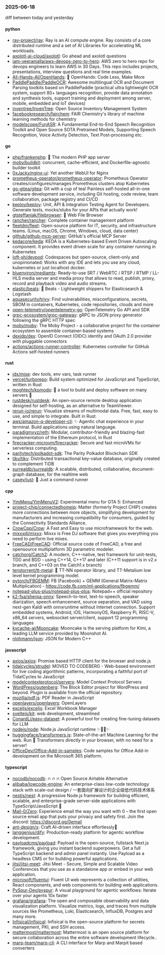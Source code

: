 ### 2025-06-18
diff between today and yesterday

#### python
* [ray-project/ray](https://github.com/ray-project/ray): Ray is an AI compute engine. Ray consists of a core distributed runtime and a set of AI Libraries for accelerating ML workloads.
* [axolotl-ai-cloud/axolotl](https://github.com/axolotl-ai-cloud/axolotl): Go ahead and axolotl questions
* [iam-veeramalla/aws-devops-zero-to-hero](https://github.com/iam-veeramalla/aws-devops-zero-to-hero): AWS zero to hero repo for devops engineers to learn AWS in 30 Days. This repo includes projects, presentations, interview questions and real time examples.
* [All-Hands-AI/OpenHands](https://github.com/All-Hands-AI/OpenHands): 🙌 OpenHands: Code Less, Make More
* [PaddlePaddle/PaddleOCR](https://github.com/PaddlePaddle/PaddleOCR): Awesome multilingual OCR and Document Parsing toolkits based on PaddlePaddle (practical ultra lightweight OCR system, support 80+ languages recognition, provide data annotation and synthesis tools, support training and deployment among server, mobile, embedded and IoT devices)
* [inventree/InvenTree](https://github.com/inventree/InvenTree): Open Source Inventory Management System
* [facebookresearch/fairchem](https://github.com/facebookresearch/fairchem): FAIR Chemistry's library of machine learning methods for chemistry
* [modelscope/FunASR](https://github.com/modelscope/FunASR): A Fundamental End-to-End Speech Recognition Toolkit and Open Source SOTA Pretrained Models, Supporting Speech Recognition, Voice Activity Detection, Text Post-processing etc.

#### go
* [php/frankenphp](https://github.com/php/frankenphp): 🧟 The modern PHP app server
* [moby/buildkit](https://github.com/moby/buildkit): concurrent, cache-efficient, and Dockerfile-agnostic builder toolkit
* [0xJacky/nginx-ui](https://github.com/0xJacky/nginx-ui): Yet another WebUI for Nginx
* [prometheus-operator/prometheus-operator](https://github.com/prometheus-operator/prometheus-operator): Prometheus Operator creates/configures/manages Prometheus clusters atop Kubernetes
* [go-gitea/gitea](https://github.com/go-gitea/gitea): Git with a cup of tea! Painless self-hosted all-in-one software development service, including Git hosting, code review, team collaboration, package registry and CI/CD
* [keploy/keploy](https://github.com/keploy/keploy): Unit, API & Integration Testing Agent for Developers. Generate tests, mocks/stubs for your APIs that actually work!
* [gtsteffaniak/filebrowser](https://github.com/gtsteffaniak/filebrowser): 📂 Web File Browser
* [rancher/rancher](https://github.com/rancher/rancher): Complete container management platform
* [fleetdm/fleet](https://github.com/fleetdm/fleet): Open-source platform for IT, security, and infrastructure teams. (Linux, macOS, Chrome, Windows, cloud, data center)
* [github/github-mcp-server](https://github.com/github/github-mcp-server): GitHub's official MCP Server
* [kedacore/keda](https://github.com/kedacore/keda): KEDA is a Kubernetes-based Event Driven Autoscaling component. It provides event driven scale for any container running in Kubernetes
* [loft-sh/devpod](https://github.com/loft-sh/devpod): Codespaces but open-source, client-only and unopinionated: Works with any IDE and lets you use any cloud, kubernetes or just localhost docker.
* [bluenviron/mediamtx](https://github.com/bluenviron/mediamtx): Ready-to-use SRT / WebRTC / RTSP / RTMP / LL-HLS media server and media proxy that allows to read, publish, proxy, record and playback video and audio streams.
* [elastic/beats](https://github.com/elastic/beats): 🐠 Beats - Lightweight shippers for Elasticsearch & Logstash
* [aquasecurity/trivy](https://github.com/aquasecurity/trivy): Find vulnerabilities, misconfigurations, secrets, SBOM in containers, Kubernetes, code repositories, clouds and more
* [open-telemetry/opentelemetry-go](https://github.com/open-telemetry/opentelemetry-go): OpenTelemetry Go API and SDK
* [grpc-ecosystem/grpc-gateway](https://github.com/grpc-ecosystem/grpc-gateway): gRPC to JSON proxy generator following the gRPC HTTP spec
* [moby/moby](https://github.com/moby/moby): The Moby Project - a collaborative project for the container ecosystem to assemble container-based systems
* [dexidp/dex](https://github.com/dexidp/dex): OpenID Connect (OIDC) identity and OAuth 2.0 provider with pluggable connectors
* [actions/actions-runner-controller](https://github.com/actions/actions-runner-controller): Kubernetes controller for GitHub Actions self-hosted runners

#### rust
* [jdx/mise](https://github.com/jdx/mise): dev tools, env vars, task runner
* [vercel/turborepo](https://github.com/vercel/turborepo): Build system optimized for JavaScript and TypeScript, written in Rust
* [moghtech/komodo](https://github.com/moghtech/komodo): 🦎 a tool to build and deploy software on many servers 🦎
* [rustdesk/rustdesk](https://github.com/rustdesk/rustdesk): An open-source remote desktop application designed for self-hosting, as an alternative to TeamViewer.
* [rerun-io/rerun](https://github.com/rerun-io/rerun): Visualize streams of multimodal data. Free, fast, easy to use, and simple to integrate. Built in Rust.
* [aws/amazon-q-developer-cli](https://github.com/aws/amazon-q-developer-cli): ✨ Agentic chat experience in your terminal. Build applications using natural language.
* [paradigmxyz/reth](https://github.com/paradigmxyz/reth): Modular, contributor-friendly and blazing-fast implementation of the Ethereum protocol, in Rust
* [firecracker-microvm/firecracker](https://github.com/firecracker-microvm/firecracker): Secure and fast microVMs for serverless computing.
* [paritytech/polkadot-sdk](https://github.com/paritytech/polkadot-sdk): The Parity Polkadot Blockchain SDK
* [tikv/tikv](https://github.com/tikv/tikv): Distributed transactional key-value database, originally created to complement TiDB
* [surrealdb/surrealdb](https://github.com/surrealdb/surrealdb): A scalable, distributed, collaborative, document-graph database, for the realtime web
* [casey/just](https://github.com/casey/just): 🤖 Just a command runner

#### cpp
* [YimMenu/YimMenuV2](https://github.com/YimMenu/YimMenuV2): Experimental menu for GTA 5: Enhanced
* [project-chip/connectedhomeip](https://github.com/project-chip/connectedhomeip): Matter (formerly Project CHIP) creates more connections between more objects, simplifying development for manufacturers and increasing compatibility for consumers, guided by the Connectivity Standards Alliance.
* [CrowCpp/Crow](https://github.com/CrowCpp/Crow): A Fast and Easy to use microframework for the web.
* [mixxxdj/mixxx](https://github.com/mixxxdj/mixxx): Mixxx is Free DJ software that gives you everything you need to perform live mixes.
* [FreeCAD/FreeCAD](https://github.com/FreeCAD/FreeCAD): Official source code of FreeCAD, a free and opensource multiplatform 3D parametric modeler.
* [catchorg/Catch2](https://github.com/catchorg/Catch2): A modern, C++-native, test framework for unit-tests, TDD and BDD - using C++14, C++17 and later (C++11 support is in v2.x branch, and C++03 on the Catch1.x branch)
* [tenstorrent/tt-metal](https://github.com/tenstorrent/tt-metal): 🤘 TT-NN operator library, and TT-Metalium low level kernel programming model.
* [pytorch/FBGEMM](https://github.com/pytorch/FBGEMM): FB (Facebook) + GEMM (General Matrix-Matrix Multiplication) - https://code.fb.com/ml-applications/fbgemm/
* [notepad-plus-plus/notepad-plus-plus](https://github.com/notepad-plus-plus/notepad-plus-plus): Notepad++ official repository
* [k2-fsa/sherpa-onnx](https://github.com/k2-fsa/sherpa-onnx): Speech-to-text, text-to-speech, speaker diarization, speech enhancement, source separation, and VAD using next-gen Kaldi with onnxruntime without Internet connection. Support embedded systems, Android, iOS, HarmonyOS, Raspberry Pi, RISC-V, x86_64 servers, websocket server/client, support 12 programming languages
* [kvcache-ai/Mooncake](https://github.com/kvcache-ai/Mooncake): Mooncake is the serving platform for Kimi, a leading LLM service provided by Moonshot AI.
* [nlohmann/json](https://github.com/nlohmann/json): JSON for Modern C++

#### javascript
* [axios/axios](https://github.com/axios/axios): Promise based HTTP client for the browser and node.js
* [tidalcycles/strudel](https://github.com/tidalcycles/strudel): MOVED TO CODEBERG - Web-based environment for live coding algorithmic patterns, incorporating a faithful port of TidalCycles to JavaScript
* [modelcontextprotocol/servers](https://github.com/modelcontextprotocol/servers): Model Context Protocol Servers
* [WordPress/gutenberg](https://github.com/WordPress/gutenberg): The Block Editor project for WordPress and beyond. Plugin is available from the official repository.
* [mozilla/pdf.js](https://github.com/mozilla/pdf.js): PDF Reader in JavaScript
* [openlayers/openlayers](https://github.com/openlayers/openlayers): OpenLayers
* [exceljs/exceljs](https://github.com/exceljs/exceljs): Excel Workbook Manager
* [sveltejs/kit](https://github.com/sveltejs/kit): web development, streamlined
* [ConardLi/easy-dataset](https://github.com/ConardLi/easy-dataset): A powerful tool for creating fine-tuning datasets for LLM
* [nodejs/node](https://github.com/nodejs/node): Node.js JavaScript runtime ✨🐢🚀✨
* [huggingface/transformers.js](https://github.com/huggingface/transformers.js): State-of-the-art Machine Learning for the web. Run 🤗 Transformers directly in your browser, with no need for a server!
* [OfficeDev/Office-Add-in-samples](https://github.com/OfficeDev/Office-Add-in-samples): Code samples for Office Add-in development on the Microsoft 365 platform.

#### typescript
* [nocodb/nocodb](https://github.com/nocodb/nocodb): 🔥 🔥 🔥 Open Source Airtable Alternative
* [alibaba/lowcode-engine](https://github.com/alibaba/lowcode-engine): An enterprise-class low-code technology stack with scale-out design / 一套面向扩展设计的企业级低代码技术体系
* [nestjs/nest](https://github.com/nestjs/nest): A progressive Node.js framework for building efficient, scalable, and enterprise-grade server-side applications with TypeScript/JavaScript 🚀
* [Mail-0/Zero](https://github.com/Mail-0/Zero): Experience email the way you want with 0 – the first open source email app that puts your privacy and safety first. Join the discord: https://discord.gg/0email
* [ant-design/x](https://github.com/ant-design/x): Craft AI-driven interface effortlessly🤖
* [langgenius/dify](https://github.com/langgenius/dify): Production-ready platform for agentic workflow development.
* [payloadcms/payload](https://github.com/payloadcms/payload): Payload is the open-source, fullstack Next.js framework, giving you instant backend superpowers. Get a full TypeScript backend and admin panel instantly. Use Payload as a headless CMS or for building powerful applications.
* [jitsi/jitsi-meet](https://github.com/jitsi/jitsi-meet): Jitsi Meet - Secure, Simple and Scalable Video Conferences that you use as a standalone app or embed in your web application.
* [microsoft/fluentui](https://github.com/microsoft/fluentui): Fluent UI web represents a collection of utilities, React components, and web components for building web applications.
* [PySpur-Dev/pyspur](https://github.com/PySpur-Dev/pyspur): A visual playground for agentic workflows: Iterate over your agents 10x faster
* [grafana/grafana](https://github.com/grafana/grafana): The open and composable observability and data visualization platform. Visualize metrics, logs, and traces from multiple sources like Prometheus, Loki, Elasticsearch, InfluxDB, Postgres and many more.
* [Infisical/infisical](https://github.com/Infisical/infisical): Infisical is the open-source platform for secrets management, PKI, and SSH access.
* [mattermost/mattermost](https://github.com/mattermost/mattermost): Mattermost is an open source platform for secure collaboration across the entire software development lifecycle..
* [marp-team/marp-cli](https://github.com/marp-team/marp-cli): A CLI interface for Marp and Marpit based converters
